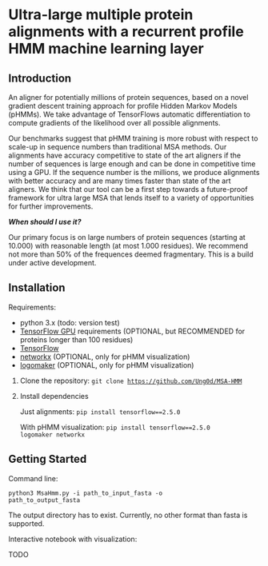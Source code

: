 # Ultra-large multiple protein alignments with a recurrent profile HMM machine learning layer

## Introduction
An aligner for potentially millions of protein sequences, based on a novel gradient descent training approach for profile Hidden Markov Models (pHMMs). We take advantage of TensorFlows automatic differentiation to compute gradients of the likelihood over all possible alignments.

Our benchmarks suggest that pHMM training is more robust with respect to scale-up in sequence numbers than traditional MSA methods. Our alignments have accuracy competitive to state of the art aligners if the number of sequences is large enough and can be done in competitive time using a GPU. If the sequence number is the millions, we produce alignments with better accuracy and are many times faster than state of the art aligners. We think that our tool can be a first step towards a future-proof framework for ultra large MSA that lends itself to a variety of opportunities for further improvements.

***When should I use it?***

Our primary focus is on large numbers of protein sequences (starting at 10.000) with reasonable length (at most 1.000 residues). We recommend not more than 50% of the frequences deemed fragmentary. This is a build under active development. 


## Installation

Requirements:
- python 3.x (todo: version test)
- [TensorFlow GPU](https://www.tensorflow.org/install/gpu) requirements (OPTIONAL, but RECOMMENDED for proteins longer than 100 residues)
- [TensorFlow](https://github.com/tensorflow/tensorflow)
- [networkx](https://networkx.org/) (OPTIONAL, only for pHMM visualization)
- [logomaker](https://logomaker.readthedocs.io/en/latest/) (OPTIONAL, only for pHMM visualization)

1. Clone the repository: 
  <code>git clone https://github.com/Ung0d/MSA-HMM</code>
3. Install dependencies 

      Just alignments: <code>pip install tensorflow==2.5.0</code>

      With pHMM visualization: <code>pip install tensorflow==2.5.0 logomaker networkx</code>
      
## Getting Started

Command line:

<code>python3 MsaHmm.py -i path_to_input_fasta -o path_to_output_fasta </code>

The output directory has to exist. Currently, no other format than fasta is supported.

Interactive notebook with visualization:

TODO

